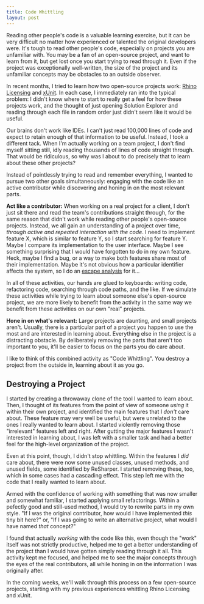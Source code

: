 ```yaml
---
title: Code Whittling
layout: post
---
```


Reading other people's code is a valuable learning exercise, but it can be very difficult no matter how experienced or talented the original developers were.  It's tough to read other people's code, especially on projects you are unfamiliar with.  You may be a fan of an open-source project, and want to learn from it, but get lost once you start trying to read through it.  Even if the project was exceptionally well-written, the size of the project and its unfamiliar concepts may be obstacles to an outside observer.

In recent months, I tried to learn how two open-source projects work: [Rhino Licensing](https://github.com/hibernating-rhinos/rhino-licensing) and [xUnit](http://xunit.codeplex.com/).  In each case, I immediately ran into the typical problem: I didn't know where to start to really get a feel for how these projects work, and the thought of just opening Solution Explorer and reading through each file in random order just didn't seem like it would be useful.

Our brains don't work like IDEs.  I can't just read 100,000 lines of code and expect to retain enough of that information to be useful.  Instead, I took a different tack.  When I'm actually working on a team project, I don't find myself sitting still, idly reading thousands of lines of code straight through.  That would be ridiculous, so why was I about to do precisely that to learn about these other projects?

Instead of pointlessly trying to read and remember everything, I wanted to pursue two other goals simultaneously: engaging with the code like an active contributor while discovering and honing in on the most relevant parts.

**Act like a contributor:**  When working on a real project for a client, I don't just sit there and read the team's contributions straight through, for the same reason that didn't work while reading other people's open-source projects.  Instead, we all gain an understanding of a project over time, *through active and repeated interaction with the code*.  I need to implement feature X, which is similar to feature Y, so I start searching for feature Y.  Maybe I compare its implementation to the user interface.  Maybe I see something surprising that I would have forgotten to do in my own feature.  Heck, maybe I find a bug, or a way to make both features share most of their implementation.  Maybe it's not obvious how a particular identifier affects the system, so I do an [escape analysis](http://www.headspring.com/patrick/escape-analysis/) for it...

In all of these activities, our hands are glued to keyboards: writing code, refactoring code, searching through code paths, and the like.  If we simulate these activities while trying to learn about someone else's open-source project, we are more likely to benefit from the activity in the same way we benefit from these activities on our own "real" projects.

**Hone in on what's relevant:**  Large projects are daunting, and small projects aren't.  Usually, there is a particular part of a project you happen to use the most and are interested in learning about.  Everything else in the project is a distracting obstacle.  By deliberately removing the parts that aren't too important to you, it'll be easier to focus on the parts you do care about.

I like to think of this combined activity as "Code Whittling".  You destroy a project from the outside in, learning about it as you go.

## Destroying a Project
I started by creating a throwaway clone of the tool I wanted to learn about.  Then, I thought of its features from the point of view of someone *using* it within their own project, and identified the main features that I *don't* care about.  These feature may very well be useful, but were unrelated to the ones I really wanted to learn about.  I started violently removing those &quot;irrelevant&quot; features left and right.  After gutting the major features I wasn't interested in learning about, I was left with a smaller task and had a better feel for the high-level organization of the project.

Even at this point, though, I didn't stop whittling.  Within the features I *did* care about, there were now some unused classes, unused methods, and unused fields, some identified by ReSharper.  I started removing these, too, which in some cases had a cascading effect.  This step left me with the code that I really wanted to learn about.

Armed with the confidence of working with something that was now smaller and somewhat familiar, I started applying small refactorings.  Within a pefectly good and still-used method, I would try to rewrite parts in my own style.  &quot;If I was the original contributor, how would I have implemented *this* tiny bit here?&quot; or, &quot;If I was going to write an alternative project, what would I have named *that* concept?&quot;

I found that actually *working* with the code like this, even though the &quot;work&quot; itself was not strictly productive, helped me to get a better understanding of the project than I would have gotten simply reading through it all.  This activity kept me focused, and helped me to see the major concepts through the eyes of the real contributors, all while honing in on the information I was originally after.

In the coming weeks, we'll walk through this process on a few open-source projects, starting with my previous experiences whittling Rhino Licensing and xUnit.